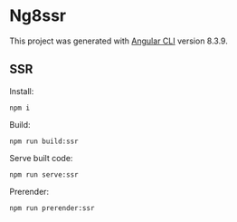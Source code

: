 # Ng8ssr

This project was generated with [Angular CLI](https://github.com/angular/angular-cli) version 8.3.9.

## SSR

Install:

```npm i```

Build:

```npm run build:ssr```

Serve built code:

```npm run serve:ssr```

Prerender:

```npm run prerender:ssr```
